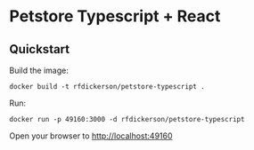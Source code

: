 # Petstore Typescript + React

## Quickstart

Build the image:

```
docker build -t rfdickerson/petstore-typescript .
```

Run:
```
docker run -p 49160:3000 -d rfdickerson/petstore-typescript
````

Open your browser to [http://localhost:49160](http://localhost:49160)
